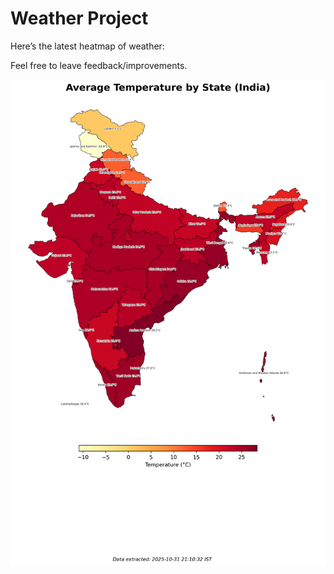 # Weather Project

Here’s the latest heatmap of weather:

Feel free to leave feedback/improvements.

![India Heatmap](docs/assets/india_heatmap.png?v=04D872)
